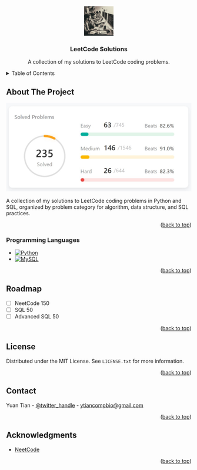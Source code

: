 <!-- Improved compatibility of back to top link: See: https://github.com/othneildrew/Best-README-Template/pull/73 -->
<a name="readme-top"></a>
<!--
*** Thanks for checking out the Best-README-Template. If you have a suggestion
*** that would make this better, please fork the repo and create a pull request
*** or simply open an issue with the tag "enhancement".
*** Don't forget to give the project a star!
*** Thanks again! Now go create something AMAZING! :D
-->



<!-- PROJECT LOGO -->
<br />
<div align="center">
  <a href="https://github.com/naity/leetcode-solutions">
    <img src="images/logo.png" alt="Logo" width="80" height="80">
  </a>

<h3 align="center">LeetCode Solutions</h3>

  <p align="center">
    A collection of my solutions to LeetCode coding problems.
</div>



<!-- TABLE OF CONTENTS -->
<details>
  <summary>Table of Contents</summary>
  <ol>
    <li>
      <a href="#about-the-project">About The Project</a>
      <ul>
        <li><a href="#programming-languages">Programming Languages</a></li>
      </ul>
    </li>
    <li><a href="#roadmap">Roadmap</a></li>
    <li><a href="#license">License</a></li>
    <li><a href="#contact">Contact</a></li>
    <li><a href="#acknowledgments">Acknowledgments</a></li>
  </ol>
</details>



<!-- ABOUT THE PROJECT -->
## About The Project

[![Product Name Screen Shot][product-screenshot]](https://github.com/naity/leetcode-solutions)

A collection of my solutions to LeetCode coding problems in Python and SQL, organized by problem category for algorithm, data structure, and SQL practices.

<p align="right">(<a href="#readme-top">back to top</a>)</p>



### Programming Languages

* [![Python][Python.js]][Python-url]
* [![MySQL][MySQL.js]][MySQL-url]

<p align="right">(<a href="#readme-top">back to top</a>)</p>



<!-- ROADMAP -->
## Roadmap

- [ ] NeetCode 150
- [ ] SQL 50
- [ ] Advanced SQL 50

<p align="right">(<a href="#readme-top">back to top</a>)</p>



<!-- LICENSE -->
## License

Distributed under the MIT License. See `LICENSE.txt` for more information.

<p align="right">(<a href="#readme-top">back to top</a>)</p>



<!-- CONTACT -->
## Contact

Yuan Tian - [@twitter_handle](https://twitter.com/ytiancompbio) - ytiancompbio@gmail.com

<p align="right">(<a href="#readme-top">back to top</a>)</p>



<!-- ACKNOWLEDGMENTS -->
## Acknowledgments

* [NeetCode](https://neetcode.io/)

<p align="right">(<a href="#readme-top">back to top</a>)</p>



<!-- MARKDOWN LINKS & IMAGES -->
<!-- https://www.markdownguide.org/basic-syntax/#reference-style-links -->
[product-screenshot]: images/screenshot.png
[Python.js]: https://img.shields.io/badge/python-3670A0?style=for-the-badge&logo=python&logoColor=ffdd54
[Python-url]: https://www.python.org/
[MySQL.js]: https://shields.io/badge/MySQL-lightgrey?logo=mysql&style=plastic&logoColor=white&labelColor=blue
[MySQL-url]: https://reactjs.org/
